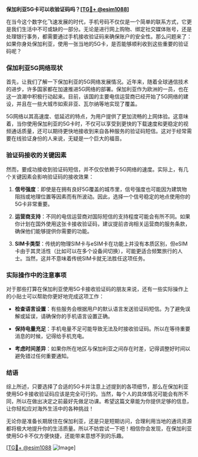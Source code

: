 **保加利亚5G卡可以收验证码吗？[[TG💪+ @esim1088](https://t.me/s/esim1088)]**

在当今这个数字化飞速发展的时代，手机号码不仅仅是一个简单的联系方式，它更是我们生活中不可或缺的一部分。无论是进行网上购物、绑定社交媒体账号，还是处理银行事务，都需要通过手机接收验证码来确保账户的安全性。那么问题来了：如果你身处保加利亚，使用一张当地的5G卡，是否能够顺利收到这些重要的验证码呢？

### 保加利亚5G网络现状

首先，让我们了解一下保加利亚的5G网络发展情况。近年来，随着全球通信技术的进步，许多国家都在加速推进5G网络的部署。保加利亚作为欧洲的一员，也在这一浪潮中积极行动起来。目前，该国的主要电信运营商已经开始了5G网络的建设，并且在一些大城市如索非亚、瓦尔纳等地实现了覆盖。

5G网络以其高速度、低延迟的特点，为用户提供了更加流畅的上网体验。这意味着，当你使用保加利亚的5G卡时，不仅可以享受到更快的下载速度和更稳定的视频通话质量，还可以期待更快地接收到来自各种服务的验证码短信。这对于经常需要在线验证身份的人来说，无疑是一个巨大的福音。

### 验证码接收的关键因素

然而，要成功接收到验证码短信，并不仅仅依赖于5G网络的速度。实际上，有几个关键因素会影响验证码的接收效果：

1. **信号强度**：即使是在拥有良好5G覆盖的城市里，信号强度也可能因为建筑物阻挡或地理位置等因素而有所波动。因此，选择一个信号稳定的地点使用你的5G卡非常重要。

2. **运营商支持**：不同的电信运营商对国际短信的支持程度可能会有所不同。如果你计划在国外使用这张卡接收验证码，建议提前咨询相关运营商的服务条款，确保他们能够提供你需要的功能。

3. **SIM卡类型**：传统的物理SIM卡与eSIM卡在功能上并没有本质区别，但eSIM卡由于其灵活性（比如可以在多个设备间切换），可能更适合频繁旅行的人士。当然，这并不意味着传统SIM卡就无法胜任这项任务。

### 实际操作中的注意事项

对于那些打算在保加利亚使用5G卡接收验证码的朋友来说，还有一些实际操作上的小贴士可以帮助你更好地完成这项工作：

- **检查语言设置**：有些服务会根据用户的默认语言发送验证码短信。为了避免误解或延误，请确保你的手机语言设置正确。
  
- **保持电量充足**：手机电量不足可能导致无法及时接收验证码。所以在等待重要消息的时候，记得给手机充电。

- **考虑时间差异**：如果你所在地区与保加利亚之间存在时差，记得调整好时间以避免错过任何重要通知。

### 结语

综上所述，只要选择了合适的5G卡并注意上述提到的各项细节，那么在保加利亚使用5G卡接收验证码应该是完全可行的。当然，每个人的具体情况可能会有所不同，所以在做出决定之前最好先做足功课。希望这篇文章能为你提供足够的信息，让你轻松应对海外生活中的各种挑战！

无论你是准备长期居住在保加利亚，还是只是短期访问，合理利用当地的通讯资源都将极大地提升你的生活质量。所以不妨尝试一下吧！相信你会发现，在保加利亚使用5G卡不仅方便快捷，还能带来意想不到的乐趣。

[[TG💪+ @esim1088](https://t.me/s/esim1088) ![Image](https://i.postimg.cc/4NQfJmqS/Snipaste-2025-05-13-00-14-12.png)]